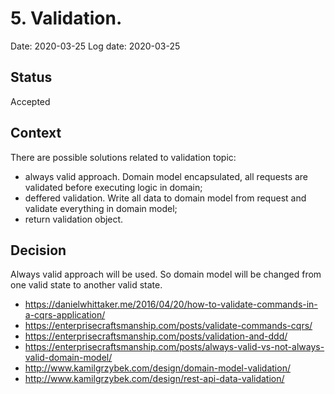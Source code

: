 # 5. Validation.
Date: 2020-03-25
Log date: 2020-03-25

## Status
Accepted

## Context
There are possible solutions related to validation topic:
- always valid approach. Domain model encapsulated, all requests are validated before executing logic in domain;
- deffered validation. Write all data to domain model from request and validate everything in domain model;
- return validation object.

## Decision
Always valid approach will be used. So domain model will be changed from one valid state to another valid state.
- https://danielwhittaker.me/2016/04/20/how-to-validate-commands-in-a-cqrs-application/
- https://enterprisecraftsmanship.com/posts/validate-commands-cqrs/
- https://enterprisecraftsmanship.com/posts/validation-and-ddd/
- https://enterprisecraftsmanship.com/posts/always-valid-vs-not-always-valid-domain-model/
- http://www.kamilgrzybek.com/design/domain-model-validation/
- http://www.kamilgrzybek.com/design/rest-api-data-validation/
